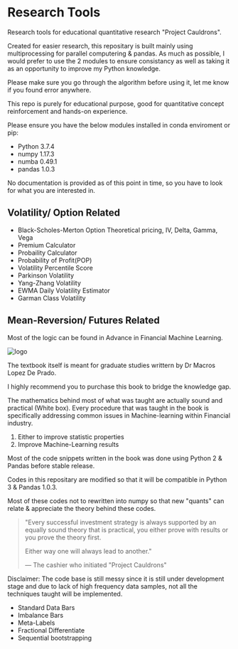 # Research Tools

Research tools for educational quantitative research "Project Cauldrons".

Created for easier research, this repositary is built mainly using multiprocessing for parallel computering & pandas.
As much as possible, I would prefer to use the 2 modules to ensure consistancy as well as taking it as an opportunity to improve my Python knowledge.

Please make sure you go through the algorithm before using it, let me know if you found error anywhere.

This repo is purely for educational purpose, good for quantitative concept reinforcement and hands-on experience.

Please ensure you have the below modules installed in conda enviroment or pip:

* Python 3.7.4
* numpy 1.17.3
* numba 0.49.1
* pandas 1.0.3

No documentation is provided as of this point in time, so you have to look for what you are interested in.

## Volatility/ Option Related

* Black-Scholes-Merton Option Theoretical pricing, IV, Delta, Gamma, Vega
* Premium Calculator
* Probaility Calculator
* Probability of Profit(POP)
* Volatility Percentile Score
* Parkinson Volatility
* Yang-Zhang Volatility
* EWMA Daily Volatility Estimator
* Garman Class Volatility

## Mean-Reversion/ Futures Related

Most of the logic can be found in Advance in Financial Machine Learning. 

![logo](https://media.wiley.com/product_data/coverImage300/89/11194820/1119482089.jpg)

The textbook itself is meant for graduate studies writtern by Dr Macros Lopez De Prado.

I highly recommend you to purchase this book to bridge the knowledge gap.

The mathematics behind most of what was taught are actually sound and practical (White box).
Every procedure that was taught in the book is specifically addressing common issues in Machine-learning within Financial industry.

1. Either to improve statistic properties
2. Improve Machine-Learning results

Most of the code snippets written in the book was done using Python 2 & Pandas before stable release.

Codes in this repositary are modified so that it will be compatible in Python 3 & Pandas 1.0.3.

Most of these codes not to rewritten into numpy so that new "quants" can relate & appreciate the theory behind these codes.

> "Every successful investment strategy is always supported by an equally sound theory that is practical,
> you either prove with results or you prove the theory first.
>
> Either way one will always lead to another."
>
> &mdash; The cashier who initiated "Project Cauldrons"

Disclaimer: The code base is still messy since it is still under development stage and due to lack of high frequency data samples, not all the techniques taught will be implemented.

* Standard Data Bars
* Imbalance Bars
* Meta-Labels
* Fractional Differentiate
* Sequential bootstrapping

